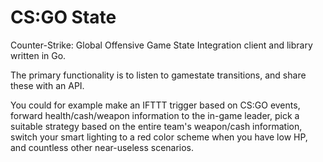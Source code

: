 # CS:GO State

Counter-Strike: Global Offensive Game State Integration client 
and library written in Go.

The primary functionality is to listen to gamestate transitions,
and share these with an API. 

You could for example make an IFTTT trigger based on CS:GO events,
forward health/cash/weapon information to the in-game leader,
pick a suitable strategy based on the entire team's weapon/cash information,
switch your smart lighting to a red color scheme when you have low HP,
and countless other near-useless scenarios.